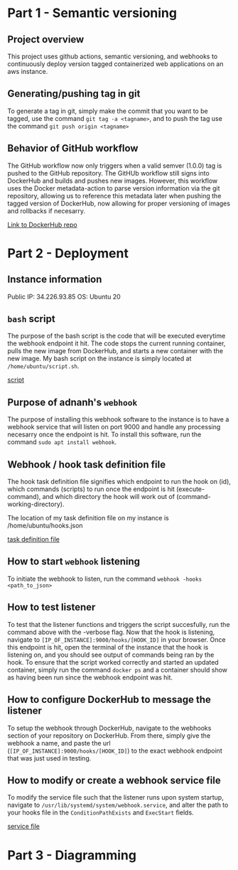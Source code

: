 # Part 1 - Semantic versioning 

## Project overview
This project uses github actions, semantic versioning, and webhooks to continuously deploy version tagged containerized web applications on an aws instance. 

## Generating/pushing tag in git
To generate a tag in git, simply make the commit that you want to be tagged, use the command `git tag -a <tagname>`, and to push the tag use the command `git push origin <tagname>`

## Behavior of GitHub workflow
The GitHub workflow now only triggers when a valid semver (1.0.0) tag is pushed to the GitHub repository. The GitHUb workflow still signs into DockerHub and  builds and pushes new images. However, this workflow uses the Docker metadata-action to parse version information via the git repository, allowing us to reference this metadata later when pushing the tagged version of DockerHub, now allowing for proper versioning of images and rollbacks if necesarry.

[Link to DockerHub repo](https://hub.docker.com/repository/docker/cyrus60/straley-ceg3120/general)

# Part 2 - Deployment 

## Instance information
Public IP: 34.226.93.85
OS: Ubuntu 20

## `bash` script
The purpose of the bash script is the code that will be executed everytime the webhook endpoint it hit. The code stops the current running container, pulls the new image from DockerHub, and starts a new container with the new image. My bash script on the instance is simply located at `/home/ubuntu/script.sh`.

[script](https://github.com/WSU-kduncan/f24cicd-cyrus60/blob/master/deployment/script.sh) 

## Purpose of adnanh's `webhook`
The purpose of installing this webhook software to the instance is to have a webhook service that will listen on port 9000 and handle any processing necesarry once the endpoint is hit. To install this software, run the command `sudo apt install webhook`.

## Webhook / hook task definition file
The hook task definition file signifies which endpoint to run the hook on (id), which commands (scripts) to run once the endpoint is hit (execute-command), and which directory the hook will work out of (command-working-directory). 

The location of my task definition file on my instance is /home/ubuntu/hooks.json

[task definition file](https://github.com/WSU-kduncan/f24cicd-cyrus60/blob/master/deployment/hooks.json)

## How to start `webhook` listening
To initiate the webhook to listen, run the command `webhook -hooks <path_to_json>`

## How to test listener
To test that the listener functions and triggers the script succesfully, run the command above with the -verbose flag. Now that the hook is listening, navigate to `[IP_OF_INSTANCE]:9000/hooks/[HOOK_ID]` in your browser. Once this endpoint is hit, open the terminal of the instance that the hook is listening on, and you should see output of commands being ran by the hook. To ensure that the script worked correctly and started an updated container, simply run the command `docker ps` and a container should show as having been run since the webhook endpoint was hit.

## How to configure DockerHub to message the listener
To setup the webhook through DockerHub, navigate to the webhooks section of your repository on DockerHub. From there, simply give the webhook a name, and paste the url (`[IP_OF_INSTANCE]:9000/hooks/[HOOK_ID]`) to the exact webhook endpoint that was just used in testing.

## How to modify or create a webhook service file
To modify the service file such that the listener runs upon system startup, navigate to `/usr/lib/systemd/system/webhook.service`, and alter the path to your hooks file in the `ConditionPathExists` and `ExecStart` fields.

[service file](https://github.com/WSU-kduncan/f24cicd-cyrus60/blob/master/deployment/webhook.service)

# Part 3 - Diagramming

